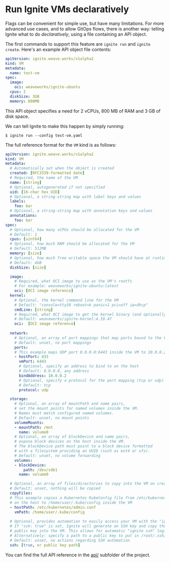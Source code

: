 # Run Ignite VMs declaratively

Flags can be convenient for simple use, but have many limitations.
For more advanced use cases, and to allow GitOps flows, there is
another way: telling Ignite what to do _declaratively_, using a file containing
an API object.

The first commands to support this feature are `ignite run` and `ignite create`.
Here's an example API object file contents: 

```yaml
apiVersion: ignite.weave.works/v1alpha2
kind: VM
metadata:
  name: test-vm
spec:
  image:
    oci: weaveworks/ignite-ubuntu
  cpus: 2
  diskSize: 3GB
  memory: 800MB
```

This API object specifies a need for 2 vCPUs, 800 MB of RAM and 3 GB of disk space.

We can tell Ignite to make this happen by simply running:

```console
$ ignite run --config test-vm.yaml
```

The full reference format for the `VM` kind is as follows:

```yaml
apiVersion: ignite.weave.works/v1alpha2
kind: VM
metadata:
  # Automatically set when the object is created
  created: [RFC3339-formatted date]
  # Required, the name of the VM
  name: [string]
  # Optional, autogenerated if not specified
  uid: [16-char hex UID]
  # Optional, a string-string map with label keys and values
  labels:
    foo: bar
  # Optional, a string-string map with annotation keys and values
  annotations:
    foo: bar
spec:
  # Optional, how many vCPUs should be allocated for the VM
  # Default: 1
  cpus: [uint64]
  # Optional, how much RAM should be allocated for the VM
  # Default: 512MB
  memory: [size]
  # Optional, how much free writable space the VM should have at runtime
  # Default: 4GB
  diskSize: [size]

  image:
    # Required, what OCI image to use as the VM's rootfs
    # For example: weaveworks/ignite-ubuntu:latest
    oci: [OCI image reference]
  kernel:
    # Optional, the kernel command line for the VM
    # Default: "console=ttyS0 reboot=k panic=1 pci=off ip=dhcp"
    cmdLine: [string]
    # Required, what OCI image to get the kernel binary (and optionally modules) from
    # Default: weaveworks/ignite-kernel:4.19.47
    oci:  [OCI image reference]
  
  network:
    # Optional, an array of port mappings that map ports bound to the VM to the host
    # Default: unset, no port mappings
    ports:
    # This example maps UDP port 0.0.0.0:6443 inside the VM to 10.0.0.2:443 on the physical host
    - hostPort: 433
      vmPort: 6443
      # Optional, specify an address to bind to on the host
      # Default: 0.0.0.0, any address
      bindAddress: 10.0.0.2
      # Optional, specify a protocol for the port mapping (tcp or udp)
      # Default: tcp
      protocol: udp

  storage:
    # Optional, an array of mountPath and name pairs,
    # set the mount points for named volumes inside the VM.
    # Names must match configured named volumes.
    # Default: unset, no mount points
    volumeMounts:
    - mountPath: /mnt
      name: volume0
    # Optional, an array of blockDevice and name pairs,
    # expose block devices on the host inside the VM.
    # The blockDevice path must point to a block device formatted
    # with a filesystem providing an UUID (such as ext4 or xfs).
    # Default: unset, no volume forwarding
    volumes:
    - blockDevice:
        path: /dev/sdb1
      name: volume0

  # Optional, an array of files/directories to copy into the VM on creation
  # Default: unset, nothing will be copied
  copyFiles:
  # This example copies a Kubernetes KubeConfig file from /etc/kubernetes/admin.conf
  # on the host to /home/user/.kube/config inside the VM
  - hostPath: /etc/kubernetes/admin.conf
    vmPath: /home/user/.kube/config
  
  # Optional, provides automation to easily access your VM with the "ignite ssh" command
  # If "ssh: true" is set, Ignite will generate an SSH key and copy the
  # public key into the VM. This allows for automatic "ignite ssh" logins.
  # Alternatively: specify a path to a public key to put in /root/.ssh/authorized_keys in the VM.
  # Default: unset, no actions regarding SSH automation
  ssh: [true, or public key path]
```

You can find the full API reference in the
[api/](https://github.com/weaveworks/ignite/tree/master/api) subfolder of the project.
